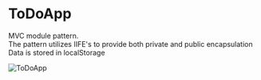 # ToDoApp
MVC module pattern.<br>
The pattern utilizes IIFE's to provide both private and public encapsulation<br>
Data is stored in localStorage

![ToDoApp](https://user-images.githubusercontent.com/38325801/105032781-8a11a980-5a57-11eb-8f3c-2e9ed86c1e6f.png)
